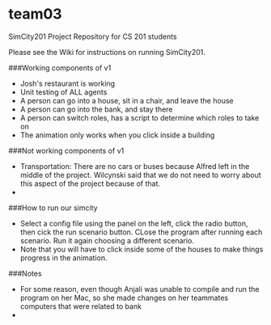 team03
======

SimCity201 Project Repository for CS 201 students

Please see the Wiki for instructions on running SimCity201.


###Working components of v1
  + Josh's restaurant is working
  + Unit testing of ALL agents
  + A person can go into a house, sit in a chair, and leave the house
  + A person can go into the bank, and stay there
  + A person can switch roles, has a script to determine which roles to take on
  + The animation only works when you click inside a building
  
  



###Not working components of v1
  + Transportation: There are no cars or buses because Alfred left in the middle of the project. Wilcynski said that we do not need to worry about this aspect of the project because of that.
  + 


###How to run our simcity
  + Select a config file using the panel on the left, click the radio button, then cick the run scenario button. CLose the program after running each scenario. Run it again choosing a different scenario. 
  + Note that you will have to click inside some of the houses to make things progress in the animation. 

###Notes
  + For some reason, even though Anjali was unable to compile and run the program on her Mac, so she made changes on her teammates computers that were related to bank
  + 



